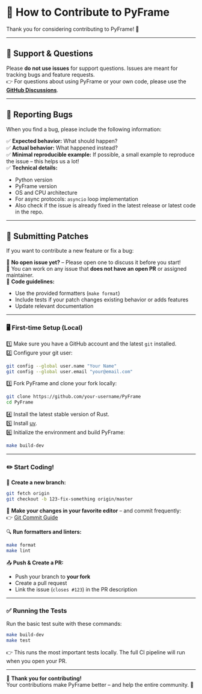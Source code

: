 
# 🚀 **How to Contribute to PyFrame**

Thank you for considering contributing to PyFrame! 🙏

---

## 💬 **Support & Questions**

Please **do not use issues** for support questions. Issues are meant for tracking bugs and feature requests.  
👉 For questions about using PyFrame or your own code, please use the **[GitHub Discussions](https://github.com/YellowSiC/pyframe/discussions)**.

---

## 🐞 **Reporting Bugs**

When you find a bug, please include the following information:

✅ **Expected behavior:** What should happen?  
✅ **Actual behavior:** What happened instead?  
✅ **Minimal reproducible example:** If possible, a small example to reproduce the issue – this helps us a lot!  
✅ **Technical details:**  
- Python version  
- PyFrame version  
- OS and CPU architecture  
- For async protocols: `asyncio` loop implementation  
- Also check if the issue is already fixed in the latest release or latest code in the repo.

---

## 🔧 **Submitting Patches**

If you want to contribute a new feature or fix a bug:

🔹 **No open issue yet?** – Please open one to discuss it before you start!  
🔹 You can work on any issue that **does not have an open PR** or assigned maintainer.  
🔹 **Code guidelines:**  
- Use the provided formatters (`make format`)  
- Include tests if your patch changes existing behavior or adds features  
- Update relevant documentation  

---

### 🖥️ **First-time Setup (Local)**

1️⃣ Make sure you have a GitHub account and the latest `git` installed.  
2️⃣ Configure your git user:  
```bash
git config --global user.name "Your Name"
git config --global user.email "your@email.com"
```

3️⃣ Fork PyFrame and clone your fork locally:  
```bash
git clone https://github.com/your-username/PyFrame
cd PyFrame
```

4️⃣ Install the latest stable version of Rust.  
5️⃣ Install [uv](https://github.com/astral-sh/uv).  
6️⃣ Initialize the environment and build PyFrame:  
```bash
make build-dev
```

---

### ✏️ **Start Coding!**

📌 **Create a new branch:**  
```bash
git fetch origin
git checkout -b 123-fix-something origin/master
```

📝 **Make your changes in your favorite editor** – and commit frequently:  
👉 [Git Commit Guide](https://afraid-to-commit.readthedocs.io/en/latest/git/commandlinegit.html#commit-your-changes)

🔍 **Run formatters and linters:**  
```bash
make format
make lint
```

📤 **Push & Create a PR:**  
- Push your branch to **your fork**  
- Create a pull request  
- Link the issue (`closes #123`) in the PR description

---

### ✅ **Running the Tests**

Run the basic test suite with these commands:  
```bash
make build-dev
make test
```

👉 This runs the most important tests locally. The full CI pipeline will run when you open your PR.

---

🎉 **Thank you for contributing!**  
Your contributions make PyFrame better – and help the entire community. 🚀

